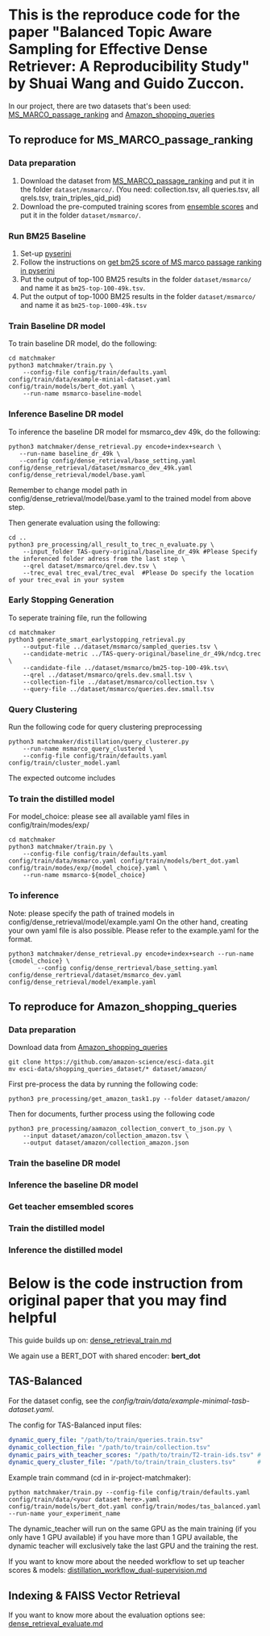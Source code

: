 # This is the reproduce code for the paper "Balanced Topic Aware Sampling for Effective Dense Retriever: A Reproducibility Study" by Shuai Wang and Guido Zuccon.


In our project, there are two datasets that's been used: [MS_MARCO_passage_ranking](https://microsoft.github.io/msmarco/Datasets.html) and [Amazon_shopping_queries](https://github.com/amazon-science/esci-data)

## To reproduce for MS_MARCO_passage_ranking

### Data preparation
1. Download the dataset from [MS_MARCO_passage_ranking](https://microsoft.github.io/msmarco/Datasets.html) and put it in the folder `dataset/msmarco/`. (You need: collection.tsv, all queries.tsv, all qrels.tsv, train_triples_qid_pid)
2. Download the pre-computed training scores from [ensemble scores](https://zenodo.org/record/4068216) and put it in the folder `dataset/msmarco/`.


### Run BM25 Baseline

1. Set-up [pyserini](https://github.com/castorini/pyserini)
2. Follow the instructions on [get bm25 score of MS marco passage ranking in pyserini](https://github.com/castorini/pyserini/blob/master/docs/experiments-msmarco-passage.md)
3. Put the output of top-100 BM25 results in the folder `dataset/msmarco/` and name it as `bm25-top-100-49k.tsv`.
4. Put the output of top-1000 BM25 results in the folder `dataset/msmarco/` and name it as `bm25-top-1000-49k.tsv`

### Train Baseline DR model

To train baseline DR model, do the following:
````
cd matchmaker
python3 matchmaker/train.py \
    --config-file config/train/defaults.yaml config/train/data/example-minial-dataset.yaml config/train/models/bert_dot.yaml \
    --run-name msmarco-baseline-model
````

### Inference Baseline DR model

To inference the baseline DR model for msmarco_dev 49k, do the following:
````
python3 matchmaker/dense_retrieval.py encode+index+search \
   --run-name baseline_dr_49k \
   --config config/dense_retrieval/base_setting.yaml config/dense_retrieval/dataset/msmarco_dev_49k.yaml config/dense_retrieval/model/base.yaml
````
Remember to change model path in config/dense_retrieval/model/base.yaml to the trained model from above step.

Then generate evaluation using the following: 

````
cd ..
python3 pre_processing/all_result_to_trec_n_evaluate.py \
    --input_folder TAS-query-original/baseline_dr_49k #Please Specify the inferenced folder adress from the last step \
    --qrel dataset/msmarco/qrel.dev.tsv \
    --trec_eval trec_eval/trec_eval  #Please Do specify the location of your trec_eval in your system
````

### Early Stopping Generation
To seperate training file, run the following
````
cd matchmaker
python3 generate_smart_earlystopping_retrieval.py 
    --output-file ../dataset/msmarco/sampled_queries.tsv \
    --candidate-metric ../TAS-query-original/baseline_dr_49k/ndcg.trec \
    --candidate-file ../dataset/msmarco/bm25-top-100-49k.tsv\
    --qrel ../dataset/msmarco/qrels.dev.small.tsv \
    --collection-file ../dataset/msmarco/collection.tsv \
    --query-file ../dataset/msmarco/queries.dev.small.tsv
````

### Query Clustering
Run the following code for query clustering preprocessing
````
python3 matchmaker/distillation/query_clusterer.py 
    --run-name msmarco_query_clustered \
    --config-file config/train/defaults.yaml config/train/cluster_model.yaml
````
The expected outcome includes 


### To train the distilled model
For model_choice: please see all available yaml files in config/train/modes/exp/
````
cd matchmaker
python3 matchmaker/train.py \
    --config-file config/train/defaults.yaml config/train/data/msmarco.yaml config/train/models/bert_dot.yaml config/train/modes/exp/{model_choice}.yaml \
    --run-name msmarco-${model_choice}
````

### To inference

Note: please specify the path of trained models in config/dense_retrieval/model/example.yaml
On the other hand, creating your own yaml file is also possible. Please refer to the example.yaml for the format.
````
python3 matchmaker/dense_retrieval.py encode+index+search --run-name {cmodel_choice} \
        --config config/dense_rertrieval/base_setting.yaml config/dense_rertrieval/dataset/msmarco_dev.yaml config/dense_retrieval/model/example.yaml
````


## To reproduce for Amazon_shopping_queries

### Data preparation

Download data from [Amazon_shopping_queries](https://github.com/amazon-science/esci-data)

````
git clone https://github.com/amazon-science/esci-data.git
mv esci-data/shopping_queries_dataset/* dataset/amazon/
````

First pre-process the data by running the following code:

````
python3 pre_processing/get_amazon_task1.py --folder dataset/amazon/
````

Then for documents, further process using the following code

````
python3 pre_processing/aamazon_collection_convert_to_json.py \
    --input dataset/amazon/collection_amazon.tsv \
    --output dataset/amazon/collection_amazon.json
````


### Train the baseline DR model


### Inference the baseline DR model


### Get teacher emsembled scores


### Train the distilled model


### Inference the distilled model








# Below is the code instruction from original paper that you may find helpful

This guide builds up on: [dense_retrieval_train.md](dense_retrieval_train.md)

We again use a BERT_DOT with shared encoder: **bert_dot**

## TAS-Balanced

For the dataset config, see the *config/train/data/example-minimal-tasb-dataset.yaml*.

The config for TAS-Balanced input files:
````yaml
dynamic_query_file: "/path/to/train/queries.train.tsv"
dynamic_collection_file: "/path/to/train/collection.tsv"
dynamic_pairs_with_teacher_scores: "/path/to/train/T2-train-ids.tsv" # output of matchmaker/distillation/teacher_textscore_to_ids.py (from single model pairwise scores or the ensemble)
dynamic_query_cluster_file: "/path/to/train/train_clusters.tsv"      # generate it with matchmaker/distillation/query_clusterer.py (and a baseline dense retrieval model)
````

Example train command (cd in ir-project-matchmaker):
````
python matchmaker/train.py --config-file config/train/defaults.yaml config/train/data/<your dataset here>.yaml config/train/models/bert_dot.yaml config/train/modes/tas_balanced.yaml --run-name your_experiment_name
````

The dynamic_teacher will run on the same GPU as the main training (if you only have 1 GPU available) if you have more than 1 GPU available, the dynamic teacher will exclusively take the last GPU and the training the rest.


If you want to know more about the needed workflow to set up teacher scores & models: [distillation_workflow_dual-supervision.md](distillation_workflow_dual-supervision.md)

## Indexing & FAISS Vector Retrieval

If you want to know more about the evaluation options see: [dense_retrieval_evaluate.md](dense_retrieval_evaluate.md)